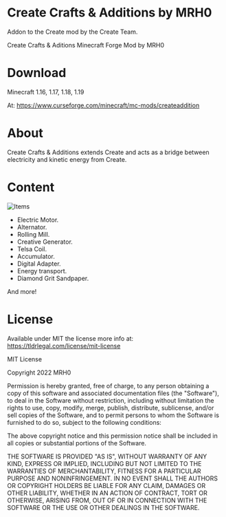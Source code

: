 # Create Crafts &amp; Additions by MRH0
Addon to the Create mod by the Create Team.

Create Crafts & Aditions
Minecraft Forge Mod by MRH0

# Download

Minecraft 1.16, 1.17, 1.18, 1.19

At: https://www.curseforge.com/minecraft/mc-mods/createaddition

# About

Create Crafts & Additions extends Create and acts as a bridge between electricity and kinetic energy from Create.

# Content

![Items](https://raw.githubusercontent.com/mrh0/createaddition/1.18.2/cca_20230412a.png)

- Electric Motor.
- Alternator.
- Rolling Mill.
- Creative Generator.
- Telsa Coil.
- Accumulator.
- Digital Adapter.
- Energy transport.
- Diamond Grit Sandpaper.

And more!

# License

Available under MIT the license more info at: https://tldrlegal.com/license/mit-license

MIT License

Copyright 2022 MRH0

Permission is hereby granted, free of charge, to any person obtaining a copy
of this software and associated documentation files (the "Software"), to deal
in the Software without restriction, including without limitation the rights
to use, copy, modify, merge, publish, distribute, sublicense, and/or sell
copies of the Software, and to permit persons to whom the Software is
furnished to do so, subject to the following conditions:

The above copyright notice and this permission notice shall be included in all
copies or substantial portions of the Software.

THE SOFTWARE IS PROVIDED "AS IS", WITHOUT WARRANTY OF ANY KIND, EXPRESS OR
IMPLIED, INCLUDING BUT NOT LIMITED TO THE WARRANTIES OF MERCHANTABILITY,
FITNESS FOR A PARTICULAR PURPOSE AND NONINFRINGEMENT. IN NO EVENT SHALL THE
AUTHORS OR COPYRIGHT HOLDERS BE LIABLE FOR ANY CLAIM, DAMAGES OR OTHER
LIABILITY, WHETHER IN AN ACTION OF CONTRACT, TORT OR OTHERWISE, ARISING FROM,
OUT OF OR IN CONNECTION WITH THE SOFTWARE OR THE USE OR OTHER DEALINGS IN THE
SOFTWARE.
